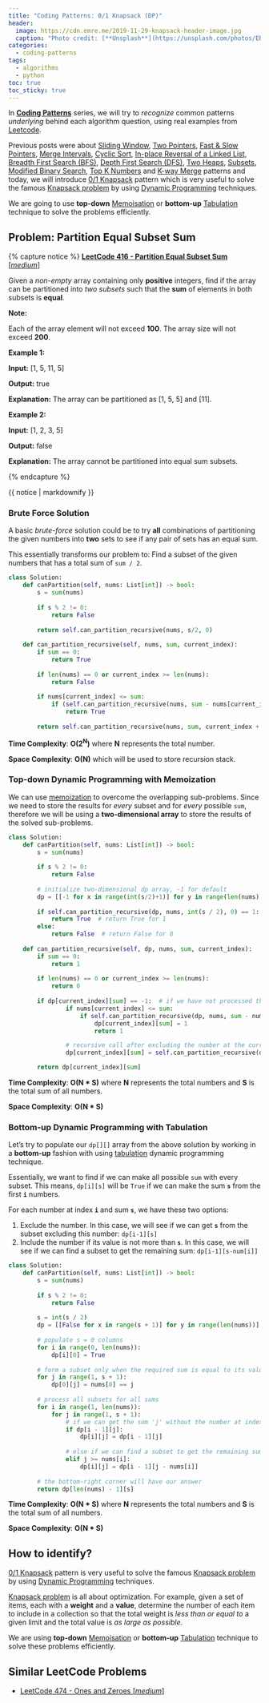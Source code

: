 ```yaml
---
title: "Coding Patterns: 0/1 Knapsack (DP)"
header:
  image: https://cdn.emre.me/2019-11-29-knapsack-header-image.jpg
  caption: "Photo credit: [**Unsplash**](https://unsplash.com/photos/EBdPKgzcOQE)"
categories:
  - coding-patterns
tags:
  - algorithms
  - python
toc: true
toc_sticky: true
---
```


In **[Coding Patterns](https://emre.me/categories/#coding-patterns)** series, we will try to *recognize* common patterns *underlying* behind each algorithm question, using real examples from [Leetcode](https://leetcode.com/).

Previous posts were about [Sliding Window](https://emre.me/coding-patterns/sliding-window/), [Two Pointers](https://emre.me/coding-patterns/two-pointers/), [Fast & Slow Pointers](https://emre.me/coding-patterns/fast-slow-pointers/), [Merge Intervals](https://emre.me/coding-patterns/merge-intervals/), [Cyclic Sort](https://emre.me/coding-patterns/cyclic-sort/), [In-place Reversal of a Linked List](https://emre.me/coding-patterns/in-place-reversal-of-a-linked-list/), [Breadth First Search (BFS)](https://emre.me/coding-patterns/breadth-first-search/), [Depth First Search (DFS)](https://emre.me/coding-patterns/depth-first-search/), [Two Heaps](https://emre.me/coding-patterns/two-heaps/), [Subsets](https://emre.me/coding-patterns/subsets/), [Modified Binary Search](https://emre.me/coding-patterns/modified-binary-search/), [Top K Numbers](https://emre.me/coding-patterns/top-k-numbers) and [K-way Merge](https://emre.me/coding-patterns/k-way-merge) patterns and today, we will introduce [0/1 Knapsack](https://emre.me/coding-patterns/knapsack) pattern which is very useful to solve the famous [Knapsack problem](https://en.wikipedia.org/wiki/Knapsack_problem) by using [Dynamic Programming](https://emre.me/algorithms/dynamic-programming/) techniques.

We are going to use **top-down** [Memoisation](https://emre.me/algorithms/dynamic-programming/#memoization) or **bottom-up** [Tabulation](https://emre.me/algorithms/dynamic-programming/#tabulation) technique to solve the problems efficiently. 

## Problem: Partition Equal Subset Sum ##
{% capture notice %}
[**LeetCode 416 - Partition Equal Subset Sum** [*medium*]](https://leetcode.com/problems/partition-equal-subset-sum/)

Given a *non-empty* array containing only **positive** integers, find if the array can be partitioned into *two subsets* such that the **sum** of elements in both subsets is **equal**.

**Note:**

Each of the array element will not exceed **100**. The array size will not exceed **200**.
 

**Example 1:**

**Input:** [1, 5, 11, 5]

**Output:** true

**Explanation:** The array can be partitioned as [1, 5, 5] and [11].


**Example 2:**

**Input:** [1, 2, 3, 5]

**Output:** false

**Explanation:** The array cannot be partitioned into equal sum subsets.

{% endcapture %}

<div class="notice--info">
  {{ notice | markdownify }}
</div>

### Brute Force Solution ###

A basic *brute-force* solution could be to try **all** combinations of partitioning the given numbers into **two** sets to see if any pair of sets has an equal sum.

This essentially transforms our problem to: Find a subset of the given numbers that has a total sum of `sum / 2`.

```python
class Solution:
    def canPartition(self, nums: List[int]) -> bool:
        s = sum(nums)
        
        if s % 2 != 0:
            return False
        
        return self.can_partition_recursive(nums, s/2, 0)
    
    def can_partition_recursive(self, nums, sum, current_index):
        if sum == 0:
            return True
        
        if len(nums) == 0 or current_index >= len(nums):
            return False
        
        if nums[current_index] <= sum:
            if (self.can_partition_recursive(nums, sum - nums[current_index], current_index + 1)):
                return True
        
        return self.can_partition_recursive(nums, sum, current_index + 1)
```

**Time Complexity**: **O(2<sup>N</sup>)** where **N** represents the total number.

**Space Complexity**: **O(N)** which will be used to store recursion stack.

### Top-down Dynamic Programming with Memoization ###

We can use [memoization](https://emre.me/algorithms/dynamic-programming/#memoization) to overcome the overlapping sub-problems. Since we need to store the results for *every* subset and for *every* possible `sum`, therefore we will be using a **two-dimensional array** to store the results of the solved sub-problems.

```python
class Solution:
    def canPartition(self, nums: List[int]) -> bool:
        s = sum(nums)
        
        if s % 2 != 0:
            return False
        
        # initialize two-dimensional dp array, -1 for default
        dp = [[-1 for x in range(int(s/2)+1)] for y in range(len(nums))]
        
        if self.can_partition_recursive(dp, nums, int(s / 2), 0) == 1:
            return True  # return True for 1
        else:
            return False  # return False for 0
        
    def can_partition_recursive(self, dp, nums, sum, current_index):
        if sum == 0:
            return 1
        
        if len(nums) == 0 or current_index >= len(nums):
            return 0
        
        if dp[current_index][sum] == -1:  # if we have not processed this sub-problem
                if nums[current_index] <= sum:
                    if self.can_partition_recursive(dp, nums, sum - nums[current_index], current_index + 1) == 1:
                        dp[current_index][sum] = 1
                        return 1

                # recursive call after excluding the number at the current_index
                dp[current_index][sum] = self.can_partition_recursive(dp, nums, sum, current_index + 1)

        return dp[current_index][sum]
```

**Time Complexity**: **O(N * S)** where **N** represents the total numbers and **S** is the total sum of all numbers.

**Space Complexity**: **O(N * S)**

### Bottom-up Dynamic Programming with Tabulation ###

Let’s try to populate our `dp[][]` array from the above solution by working in a **bottom-up** fashion with using [tabulation](https://emre.me/algorithms/dynamic-programming/#tabulation) dynamic programming technique. 

Essentially, we want to find if we can make all possible `sum` with every subset. This means, `dp[i][s]` will be `True` if we can make the sum **`s`** from the first **`i`** numbers.

For each number at index **`i`** and sum **`s`**, we have these two options:

1. Exclude the number. In this case, we will see if we can get **`s`** from the subset excluding this number: `dp[i-1][s]`
2. Include the number if its value is not more than **`s`**. In this case, we will see if we can find a subset to get the remaining sum: `dp[i-1][s-num[i]]`


```python
class Solution:
    def canPartition(self, nums: List[int]) -> bool:
        s = sum(nums)
        
        if s % 2 != 0:
            return False
        
        s = int(s / 2)
        dp = [[False for x in range(s + 1)] for y in range(len(nums))]
        
        # populate s = 0 columns
        for i in range(0, len(nums)):
            dp[i][0] = True
            
        # form a subset only when the required sum is equal to its value
        for j in range(1, s + 1):
            dp[0][j] = nums[0] == j
        
        # process all subsets for all sums
        for i in range(1, len(nums)):
            for j in range(1, s + 1):
                # if we can get the sum 'j' without the number at index 'i'
                if dp[i - 1][j]:
                    dp[i][j] = dp[i - 1][j]
                    
                # else if we can find a subset to get the remaining sum
                elif j >= nums[i]:
                    dp[i][j] = dp[i - 1][j - nums[i]]
        
        # the bottom-right corner will have our answer
        return dp[len(nums) - 1][s]
```

**Time Complexity**: **O(N * S)** where **N** represents the total numbers and **S** is the total sum of all numbers.

**Space Complexity**: **O(N * S)**

## How to identify? ##

[0/1 Knapsack](https://emre.me/coding-patterns/knapsack) pattern is very useful to solve the famous [Knapsack problem](https://en.wikipedia.org/wiki/Knapsack_problem) by using [Dynamic Programming](https://emre.me/algorithms/dynamic-programming/) techniques.

[Knapsack problem](https://en.wikipedia.org/wiki/Knapsack_problem) is all about optimization. For example, given a set of items, each with a **weight** and a **value**, determine the number of each item to include in a collection so that the total weight is *less than or equal to* a given limit and the total value is *as large as possible*.

We are using **top-down** [Memoisation](https://emre.me/algorithms/dynamic-programming/#memoization) or **bottom-up** [Tabulation](https://emre.me/algorithms/dynamic-programming/#tabulation) technique to solve these problems efficiently. 

## Similar LeetCode Problems ##
* [LeetCode 474 - Ones and Zeroes [*medium*]](https://leetcode.com/problems/ones-and-zeroes/)